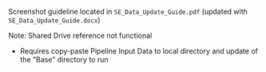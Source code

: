 
Screenshot guideline located in `SE_Data_Update_Guide.pdf` (updated with  `SE_Data_Update_Guide.docx`)

Note: Shared Drive reference not functional
- Requires copy-paste Pipeline Input Data to local directory and update of the "Base" directory to run

